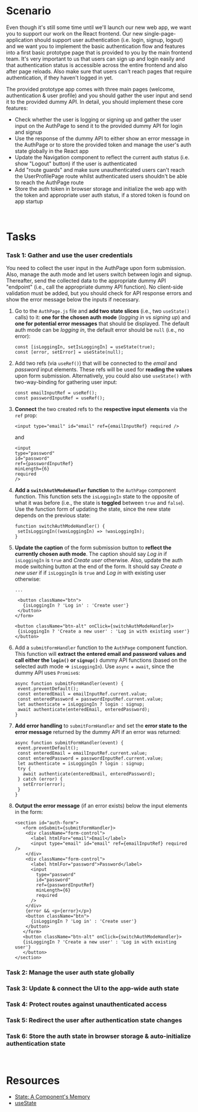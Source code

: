 # Scenario

Even though it's still some time until we'll launch our new web app, we want you to support our work on the React frontend. Our new single-page-application should support user authentication (i.e. login, signup, logout) and we want you to implement the basic authentication flow and features into a first basic prototype page that is provided to you by the main frontend team. It's very important to us that users can sign up and login easily and that authentication status is accessible across the entire frontend and also after page reloads. Also make sure that users can't reach pages that require authentication, if they haven't logged in yet.

The provided prototype app comes with three main pages (welcome, authentication & user profile) and you should gather the user input and send it to the provided dummy API. In detail, you should implement these core features:

- Check whether the user is logging or signing up and gather the user input on the AuthPage to send it to the provided dummy API for login and signup
- Use the response of the dummy API to either show an error message in the AuthPage or to store the provided token and manage the user's auth state globally in the React app
- Update the Navigation component to reflect the current auth status (i.e. show "Logout" button) if the user is authenticated
- Add "route guards" and make sure unauthenticated users can't reach the UserProfilePage route whilst authenticated users shouldn't be able to reach the AuthPage route
- Store the auth token in browser storage and initialize the web app with the token and appropriate user auth status, if a stored token is found on app startup

<br>

# Tasks

### Task 1: Gather and use the user credentials

You need to collect the user input in the AuthPage upon form submission. Also, manage the auth mode and let users switch between login and signup. Thereafter, send the collected data to the appropriate dummy API "endpoint" (i.e., call the appropriate dummy API function). No client-side validation must be added, but you should check for API response errors and show the error message below the inputs if necessary.

1. Go to the `AuthPage.js` file and **add two state slices** (i.e., two `useState()` calls) to it: **one for the chosen auth mode** (_logging in_ vs _signing up_) and **one for potential error messages** that should be displayed. The default auth mode can be _logging in_, the default error should be `null` (i.e., no error):

   ```
   const [isLoggingIn, setIsLoggingIn] = useState(true);
   const [error, setError] = useState(null);
   ```

2. Add two refs (via `useRef()`) that will be connected to the _email_ and _password_ input elements. These refs will be used for **reading the values** upon form submission. Alternatively, you could also use `useState()` with two-way-binding for gathering user input:

   ```
   const emailInputRef = useRef();
   const passwordInputRef = useRef();
   ```

3. **Connect** the two created refs to the **respective input elements** via the `ref` prop:

   ```
   <input type="email" id="email" ref={emailInputRef} required />
   ```

   and

   ```
   <input
   type="password"
   id="password"
   ref={passwordInputRef}
   minLength={6}
   required
   />
   ```

4. **Add a `switchAuthModeHandler` function** to the `AuthPage` component function. This function sets the `isLoggingIn` state to the opposite of what it was before (i.e., the state is **toggled** between `true` and `false`). Use the function form of updating the state, since the new state depends on the previous state:

   ```
   function switchAuthModeHandler() {
    setIsLoggingIn((wasLoggingIn) => !wasLoggingIn);
   }
   ```

5. **Update the caption** of the form submission button to **reflect the currently chosen auth mode**. The caption should say _Log in_ if `isLoggingIn` is `true` and _Create user_ otherwise. Also, update the auth mode switching button at the end of the form. It should say _Create a new user_ if if `isLoggingIn` is `true` and _Log in_ with existing user otherwise:

   ```
   ...

    <button className="btn">
      {isLoggingIn ? 'Log in' : 'Create user'}
    </button>
   </form>

   <button className="btn-alt" onClick={switchAuthModeHandler}>
    {isLoggingIn ? 'Create a new user' : 'Log in with existing user'}
   </button>
   ```

6. Add a `submitFormHandler` function to the `AuthPage` component function. This function will **extract the entered email and password values and call either the `login()` or `signup()`** dummy API functions (based on the selected auth mode => `isLoggingIn`). Use `async` + `await`, since the dummy API uses `Promise`s:

   ```
   async function submitFormHandler(event) {
    event.preventDefault();
    const enteredEmail = emailInputRef.current.value;
    const enteredPassword = passwordInputRef.current.value;
    let authenticate = isLoggingIn ? login : signup;
    await authenticate(enteredEmail, enteredPassword);
   }
   ```

7. **Add error handling** to `submitFormHandler` and set the **error state to the error message** returned by the dummy API if an error was returned:

   ```
   async function submitFormHandler(event) {
    event.preventDefault();
    const enteredEmail = emailInputRef.current.value;
    const enteredPassword = passwordInputRef.current.value;
    let authenticate = isLoggingIn ? login : signup;
    try {
      await authenticate(enteredEmail, enteredPassword);
    } catch (error) {
      setError(error);
    }
   }
   ```

8. **Output the error message** (if an error exists) below the input elements in the form:
   ```
   <section id="auth-form">
      <form onSubmit={submitFormHandler}>
       <div className="form-control">
         <label htmlFor="email">Email</label>
         <input type="email" id="email" ref={emailInputRef} required />
       </div>
       <div className="form-control">
         <label htmlFor="password">Password</label>
         <input
           type="password"
           id="password"
           ref={passwordInputRef}
           minLength={6}
           required
         />
       </div>
       {error && <p>{error}</p>}
       <button className="btn">
         {isLoggingIn ? 'Log in' : 'Create user'}
       </button>
      </form>
      <button className="btn-alt" onClick={switchAuthModeHandler}>
      {isLoggingIn ? 'Create a new user' : 'Log in with existing user'}
      </button>
   </section>
   ```

### Task 2: Manage the user auth state globally

### Task 3: Update & connect the UI to the app-wide auth state

### Task 4: Protect routes against unauthenticated access

### Task 5: Redirect the user after authentication state changes

### Task 6: Store the auth state in browser storage & auto-initialize authentication state

<br>
  
# Resources

- [State: A Component's Memory](https://react.dev/learn/state-a-components-memory)
- [useState](https://react.dev/reference/react/useState)
